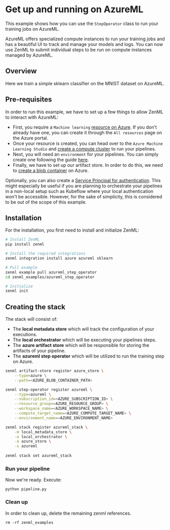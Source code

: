 # Get up and running on AzureML

This example shows how you can use the `StepOperator` class to run your training 
jobs on AzureML.

AzureML offers specialized compute instances to run your training jobs and 
has a beautiful UI to track and manage your models and logs. You can now use 
ZenML to submit individual steps to be run on compute instances managed by 
AzureML.

## Overview
Here we train a simple sklearn classifier on the MNIST dataset on AzureML.

## Pre-requisites

In order to run this example, we have to set up a few things to allow ZenML to 
interact with AzureML:

* First, you require a `Machine learning` [resource on Azure](https://docs.microsoft.com/en-us/azure/machine-learning/quickstart-create-resources). 
If you don't already have one, you can create it through the `All resources` 
page on the Azure portal. 
* Once your resource is created, you can head over to the `Azure Machine 
Learning Studio` and [create a compute cluster](https://docs.microsoft.com/en-us/azure/machine-learning/quickstart-create-resources#cluster) 
to run your pipelines. 
* Next, you will need an `environment` for your pipelines. You can simply 
create one following the guide [here](https://docs.microsoft.com/en-us/azure/machine-learning/how-to-manage-environments-in-studio).
* Finally, we have to set up our artifact store. In order to do this, we need 
to [create a blob container](https://docs.microsoft.com/en-us/azure/storage/blobs/storage-quickstart-blobs-portal)
on Azure. 

Optionally, you can also create a [Service Principal for authentication](https://docs.microsoft.com/en-us/azure/developer/java/sdk/identity-service-principal-auth). 
This might especially be useful if you are planning to orchestrate your 
pipelines in a non-local setup such as Kubeflow where your local authentication 
won't be accessible. However, for the sake of simplicity, this is considered to 
be out of the scope of this example.

## Installation

For the installation, you first need to install and initialize ZenML:

```bash
# Install ZenML
pip install zenml

# Install the required integrations
zenml integration install azure azureml sklearn

# Pull example
zenml example pull azureml_step_operator
cd zenml_examples/azureml_step_operator

# Initialize
zenml init
```

## Creating the stack
The stack will consist of: 

* The **local metadata store** which will track the configuration of your 
executions.
* The **local orchestrator** which will be executing your pipelines steps.
* The **azure artifact store** which will be responsible for storing the
artifacts of your pipeline.
* The **azureml step operator** which will be utilized to run the training step 
on Azure.

```bash
zenml artifact-store register azure_store \
    --type=azure \
    --path=<AZURE_BLOB_CONTAINER_PATH>

zenml step-operator register azureml \
    --type=azureml \
    --subscription_id=<AZURE_SUBSCRIPTION_ID> \
    --resource_group=<AZURE_RESOURCE_GROUP> \
    --workspace_name=<AZURE_WORKSPACE_NAME> \
    --compute_target_name=<AZURE_COMPUTE_TARGET_NAME> \
    --environment_name=<AZURE_ENVIRONMENT_NAME> 

zenml stack register azureml_stack \
    -m local_metadata_store \
    -o local_orchestrator \
    -a azure_store \
    -s azureml
    
zenml stack set azureml_stack
```

### Run your pipeline
Now we're ready. Execute:

```shell
python pipeline.py
```

### Clean up
In order to clean up, delete the remaining zenml references.

```shell
rm -rf zenml_examples
```
